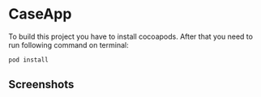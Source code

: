 # CaseApp

To build this project you have to install cocoapods. 
After that you need to run following command on terminal: 

~~~
pod install
~~~ 
 
 
## Screenshots
